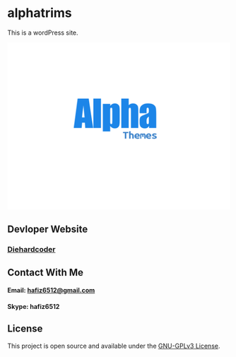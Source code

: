 # alphatrims
This is a wordPress site. 

![AlphaTrims Theme Screenshot](https://github.com/hafiz6512/alphatrims/blob/main/screenshot.png)

## Devloper Website
### [Diehardcoder](http://diehardcoder.com)

## Contact With Me
#### Email: hafiz6512@gmail.com
#### Skype: hafiz6512

## License

This project is open source and available under the [GNU-GPLv3 License](./LICENSE).
